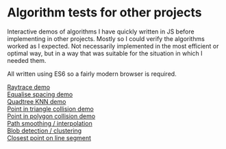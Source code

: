 # Algorithm tests for other projects

Interactive demos of algorithms I have quickly written in JS before implementing in other projects.
Mostly so I could verify the algorithms worked as I expected. Not necessarily implemented in the most efficient or optimal way, but in a way that was suitable for the situation in which I needed them.  

All written using ES6 so a fairly modern browser is required.  

[Raytrace demo](http://static1.natfaulk.com/statics/algorithm_tests/raytrace/raytrace.html)  
[Equalise spacing demo](http://static1.natfaulk.com/statics/algorithm_tests/equalspacing/equalspacing.html)  
[Quadtree KNN demo](http://static1.natfaulk.com/statics/algorithm_tests/quadtrees/quadtrees.html)  
[Point in triangle collision demo](http://static1.natfaulk.com/statics/algorithm_tests/pointintriangle/pint.html)  
[Point in polygon collision demo](http://static1.natfaulk.com/statics/algorithm_tests/pointinpolygon/pinp.html)  
[Path smoothing / interpolation](http://static1.natfaulk.com/statics/algorithm_tests/pathinterp/pathinterp.html)  
[Blob detection / clustering](http://static1.natfaulk.com/statics/algorithm_tests/blobdetection/blobdetect.html)  
[Closest point on line segment](http://static1.natfaulk.com/statics/algorithm_tests/closestline/closestline.html)  
